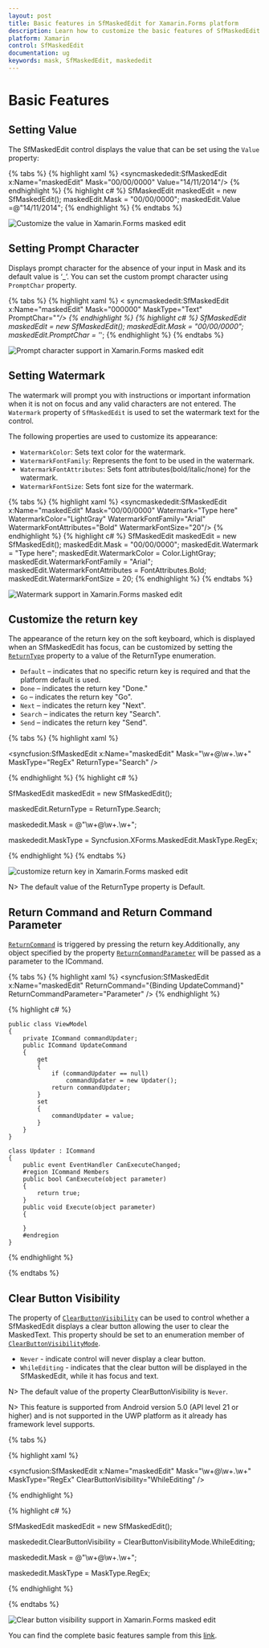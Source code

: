 ```yaml
---
layout: post
title: Basic features in SfMaskedEdit for Xamarin.Forms platform
description: Learn how to customize the basic features of SfMaskedEdit
platform: Xamarin
control: SfMaskedEdit
documentation: ug 
keywords: mask, SfMaskedEdit, maskededit
---
```


# Basic Features

## Setting Value

The SfMaskedEdit control displays the value that can be set using the `Value` property:

{% tabs %}
{% highlight xaml %}
<syncmaskededit:SfMaskedEdit x:Name="maskedEdit" Mask="00/00/0000" Value="14/11/2014"/>
{% endhighlight %}
{% highlight c# %}
SfMaskedEdit maskedEdit = new SfMaskedEdit();
maskedEdit.Mask = "00/00/0000";
maskedEdit.Value =@"14/11/2014";
{% endhighlight %}
{% endtabs %}

![Customize the value in Xamarin.Forms masked edit](SfMaskedEditImages/BF_SetValue.png)


## Setting Prompt Character

Displays prompt character for the absence of your input in Mask and its default value is ‘_’. You can set the custom prompt character using `PromptChar` property.

{% tabs %}
{% highlight xaml %}
< syncmaskededit:SfMaskedEdit x:Name="maskedEdit" Mask="000000" MaskType="Text" PromptChar="*"/>
{% endhighlight %}
{% highlight c# %}
SfMaskedEdit maskedEdit = new SfMaskedEdit();
maskedEdit.Mask = "00/00/0000";
maskedEdit.PromptChar = '*';
{% endhighlight %}
{% endtabs %}

![Prompt character support in Xamarin.Forms masked edit](SfMaskedEditImages/BF_Prompt.png)

## Setting Watermark

The watermark will prompt you with instructions or important information when it is not on focus and any valid characters are not entered. The `Watermark` property of `SfMaskedEdit` is used to set the watermark text for the control.

The following properties are used to customize its appearance:

* `WatermarkColor`: Sets text color for the watermark.
* `WatermarkFontFamily`: Represents the font to be used in the watermark.
* `WatermarkFontAttributes`: Sets font attributes(bold/italic/none) for the watermark.
* `WatermarkFontSize`: Sets font size for the watermark.

{% tabs %}
{% highlight xaml %}
<syncmaskededit:SfMaskedEdit x:Name="maskedEdit" Mask="00/00/0000" Watermark="Type here" WatermarkColor="LightGray" WatermarkFontFamily="Arial" WatermarkFontAttributes="Bold" WatermarkFontSize="20"/>
{% endhighlight %}
{% highlight c# %}
SfMaskedEdit maskedEdit = new SfMaskedEdit();
maskedEdit.Mask = "00/00/0000";
maskedEdit.Watermark = "Type here";
maskedEdit.WatermarkColor = Color.LightGray;
maskedEdit.WatermarkFontFamily = "Arial";
maskedEdit.WatermarkFontAttributes = FontAttributes.Bold;
maskedEdit.WatermarkFontSize = 20;
{% endhighlight %}
{% endtabs %}

![Watermark support in Xamarin.Forms masked edit](SfMaskedEditImages/BF_Hint.png)

## Customize the return key

The appearance of the return key on the soft keyboard, which is displayed when an SfMaskedEdit has focus, can be customized by setting the [`ReturnType`](https://help.syncfusion.com/cr/xamarin/Syncfusion.SfMaskedEdit.XForms~Syncfusion.XForms.MaskedEdit.SfMaskedEdit~ReturnType.html) property to a value of the ReturnType enumeration.

* `Default` – indicates that no specific return key is required and that the platform default is used.
* `Done` – indicates the return key "Done."
* `Go` – indicates the return key "Go".
* `Next` – indicates the return key "Next".
* `Search` – indicates the return key "Search".
* `Send` – indicates the return key "Send".

{% tabs %}
{% highlight xaml %}

<syncfusion:SfMaskedEdit x:Name="maskedEdit"  Mask="\w+@\w+\.\w+" MaskType="RegEx"  ReturnType="Search" />

{% endhighlight %}
{% highlight c# %}

SfMaskedEdit maskedEdit = new SfMaskedEdit();

maskedEdit.ReturnType = ReturnType.Search;

maskededit.Mask = @"\w+@\w+\.\w+";

maskededit.MaskType = Syncfusion.XForms.MaskedEdit.MaskType.RegEx;

{% endhighlight %}
{% endtabs %}

![customize return key in Xamarin.Forms masked edit](SfMaskedEditImages/ReturnType.png)

N> The default value of the ReturnType property is Default.


## Return Command and Return Command Parameter

[`ReturnCommand`](https://help.syncfusion.com/cr/xamarin/Syncfusion.SfMaskedEdit.XForms~Syncfusion.XForms.MaskedEdit.SfMaskedEdit~ReturnCommand.html) is triggered by pressing the return key.Additionally, any object specified by the property [`ReturnCommandParameter`](https://help.syncfusion.com/cr/xamarin/Syncfusion.SfMaskedEdit.XForms~Syncfusion.XForms.MaskedEdit.SfMaskedEdit~ReturnCommandParameter.html) will be passed as a parameter to the ICommand. 

{% tabs %}
{% highlight xaml %}
<syncfusion:SfMaskedEdit x:Name="maskedEdit" ReturnCommand="{Binding UpdateCommand}" ReturnCommandParameter="Parameter" />
{% endhighlight %}

{% highlight c# %}

    public class ViewModel 
    {
        private ICommand commandUpdater;
        public ICommand UpdateCommand
        {
            get
            {
                if (commandUpdater == null)
                    commandUpdater = new Updater();
                return commandUpdater;
            }
            set
            {
                commandUpdater = value;
            }
        }
    }

    class Updater : ICommand
    {
        public event EventHandler CanExecuteChanged;
        #region ICommand Members
        public bool CanExecute(object parameter)
        {
            return true;
        }
        public void Execute(object parameter)
        {

        }
        #endregion
    }
	
{% endhighlight %}

{% endtabs %}

## Clear Button Visibility

The property of [`ClearButtonVisibility`](https://help.syncfusion.com/cr/xamarin/Syncfusion.SfMaskedEdit.XForms~Syncfusion.XForms.MaskedEdit.SfMaskedEdit~ClearButtonVisibility.html) can be used to control whether a SfMaskedEdit displays a clear button allowing the user to clear the MaskedText. This property should be set to an enumeration member of [`ClearButtonVisibilityMode`](https://help.syncfusion.com/cr/xamarin/Syncfusion.Core.XForms~Syncfusion.XForms.Editors.ClearButtonVisibilityMode.html).

* `Never` - indicate control will never display a clear button.
* `WhileEditing` - indicates that the clear button will be displayed in the SfMaskedEdit, while it has focus and text.

N> The default value of the property ClearButtonVisibility is `Never`.

N> This feature is supported from Android version 5.0 (API level 21 or higher) and is not supported in the UWP platform as it already has framework level supports.

{% tabs %}

{% highlight xaml %}

<syncfusion:SfMaskedEdit x:Name="maskedEdit"  Mask="\w+@\w+\.\w+" MaskType="RegEx" ClearButtonVisibility="WhileEditing" />

{% endhighlight %}

{% highlight c# %}

SfMaskedEdit maskedEdit = new SfMaskedEdit();

maskededit.ClearButtonVisibility = ClearButtonVisibilityMode.WhileEditing;

maskededit.Mask = @"\w+@\w+\.\w+";

maskededit.MaskType = MaskType.RegEx;

{% endhighlight %}

{% endtabs %}

![Clear button visibility support in Xamarin.Forms masked edit](SfMaskedEditImages/ClearButton.png)

You can find the complete basic features sample from this [link](http://files2.syncfusion.com/Xamarin.Forms/Samples/MaskedEdit_BasicFeatures.zip).
